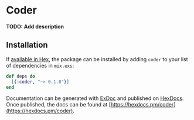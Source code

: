 # Coder

**TODO: Add description**

## Installation

If [available in Hex](https://hex.pm/docs/publish), the package can be installed
by adding `coder` to your list of dependencies in `mix.exs`:

```elixir
def deps do
  [{:coder, "~> 0.1.0"}]
end
```

Documentation can be generated with [ExDoc](https://github.com/elixir-lang/ex_doc)
and published on [HexDocs](https://hexdocs.pm). Once published, the docs can
be found at [https://hexdocs.pm/coder](https://hexdocs.pm/coder).

